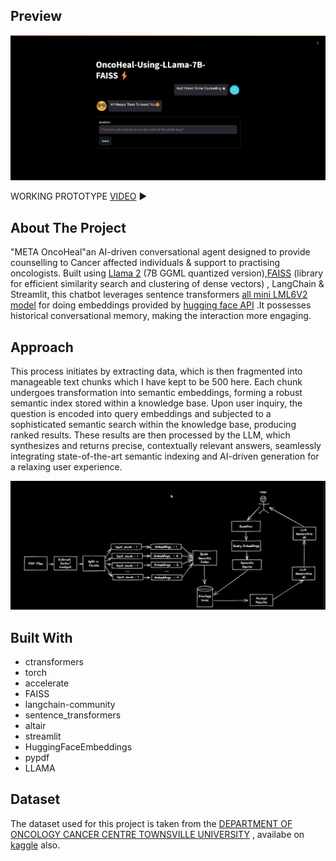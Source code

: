 ## Preview
[![image](https://github.com/GoyalParas/Project_Pics/blob/main/Repo%20Front.png)](https://1drv.ms/v/s!Ap1njuuXv2Tegcsgbm8pOvNNPVEqbw?e=RFctIw)

WORKING PROTOTYPE  [VIDEO](https://1drv.ms/v/s!Ap1njuuXv2Tegcsgbm8pOvNNPVEqbw?e=RFctIw) ▶️
## About The Project 

"META OncoHeal"an AI-driven conversational agent designed to provide counselling to Cancer affected individuals & support to practising oncologists. Built using [Llama 2](https://huggingface.co/TheBloke/Llama-2-7B-Chat-GGML/tree/main) (7B GGML quantized version),[FAISS](https://engineering.fb.com/2017/03/29/data-infrastructure/faiss-a-library-for-efficient-similarity-search/) (library for efficient similarity search and clustering of dense vectors) , LangChain & Streamlit, this chatbot leverages sentence transformers [all mini LML6V2 model](https://huggingface.co/sentence-transformers/all-MiniLM-L6-v2) for doing embeddings provided by [hugging face API](https://huggingface.co/docs/api-inference/en/index) .It possesses historical conversational memory, making the interaction more engaging.

## Approach
This process initiates by extracting data, which is then fragmented into manageable text chunks which I have kept to be 500 here. Each chunk undergoes transformation into semantic embeddings, forming a robust semantic index stored within a knowledge base. Upon user inquiry, the question is encoded into query embeddings and subjected to a sophisticated semantic search within the knowledge base, producing ranked results. These results are then processed by the LLM, which synthesizes and returns precise, contextually relevant answers, seamlessly integrating state-of-the-art semantic indexing and AI-driven generation for a relaxing user experience.

![image](https://github.com/GoyalParas/Project_Pics/blob/main/Approach_Final.png)

## Built With
- ctransformers
- torch
- accelerate
- FAISS
- langchain-community
- sentence_transformers
- altair
- streamlit
- HuggingFaceEmbeddings
- pypdf
- LLAMA 
 
## Dataset 
The dataset used for this project is taken from the [DEPARTMENT OF ONCOLOGY CANCER CENTRE TOWNSVILLE UNIVERSITY](https://www.townsville.health.qld.gov.au/services/cancer-services/adult-cancer-services/medical-oncology/) , availabe on [kaggle](https://www.kaggle.com/code/mpwolke/covid-19-oncology-repercussions) also.

